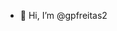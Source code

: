 - 👋 Hi, I’m @gpfreitas2

<!---
gpfreitas2/gpfreitas2 is a ✨ special ✨ repository because its `README.md` (this file) appears on your GitHub profile.
You can click the Preview link to take a look at your changes.
--->
